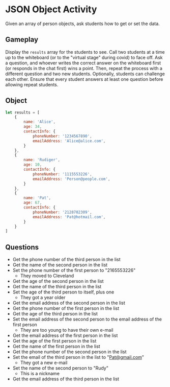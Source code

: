 # JSON Object Activity
Given an array of person objects, ask students how to get or set the data.

## Gameplay
Display the `results` array for the students to see. Call two students at a time up to the whiteboard (or to the "virtual stage" during covid) to face off. Ask a question, and whoever writes the correct answer on the whiteboard first (or responds in the chat first) wins a point. Then, repeat the process with a different question and two new students. Optionally, students can challenge each other. Ensure that every student answers at least one question before allowing repeat students.

## Object
```js
let results = [
    {
        name: 'Alice',
        age: 34,
        contactInfo: {
            phoneNumber: '1234567890',
            emailAddress: 'Alice@alice.com',
        }
    },
    {
        name: 'Rudiger',
        age: 10,
        contactInfo: {
            phoneNumber: '1115553226',
            emailAddress: 'Person@people.com',
        }
    },
    {
        name: 'Pat',
        age: 67,
        contactInfo: {
            phoneNumber: '2128702309',
            emailAddress: 'Pat@hotmail.com',
        }
    }
]
```

## Questions
- Get the phone number of the third person in the list
- Get the name of the second person in the list
- Set the phone number of the first person to "2165553226"
    - They moved to Cleveland
- Get the age of the second person in the list
- Get the name of the third person in the list
- Set the age of the third person to itself, plus one
    - They got a year older
- Get the email address of the second person in the list
- Get the phone number of the first person in the list
- Get the age of the third person in the list
- Set the email address of the second person to the email address of the first person
    - They are too young to have their own e-mail
- Get the email address of the first person in the list
- Get the age of the first person in the list
- Get the name of the first person in the list
- Get the phone number of the second person in the list
- Set the email of the third person in the list to "Pat@gmail.com"
    - They got a new e-mail
- Set the name of the second person to "Rudy"
    - This is a nickname
- Get the email address of the third person in the list
